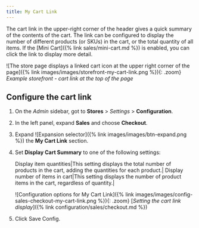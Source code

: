```yaml
---
title: My Cart Link
---
```


The cart link in the upper-right corner of the header gives a quick summary of the contents of the cart. The link can be configured to display the number of different products (or SKUs) in the cart, or the total quantity of all items. If the [Mini Cart]({% link sales/mini-cart.md %}) is enabled, you can click the link to display more detail.

![The store page displays a linked cart icon at the upper right corner of the page]({% link images/images/storefront-my-cart-link.png %}){: .zoom}
_Example storefront - cart link at the top of the page_

## Configure the cart link

1. On the _Admin_ sidebar, got to **Stores** > _Settings_ > **Configuration**.

1. In the left panel, expand **Sales** and choose **Checkout**.

1. Expand ![Expansion selector]({% link images/images/btn-expand.png %}) the **My Cart Link** section.

1. Set **Display Cart Summary** to one of the following settings:

   Display item quantities|This setting displays the total number of products in the cart, adding the quantities for each product.|
   Display number of items in cart|This setting displays the number of product items in the cart, regardless of quantity.|

   ![Configuration options for My Cart Link]({% link images/images/config-sales-checkout-my-cart-link.png %}){: .zoom}
   [_Setting the cart link display_]({% link configuration/sales/checkout.md %})

1. Click <span class="btn">Save Config</span>.
